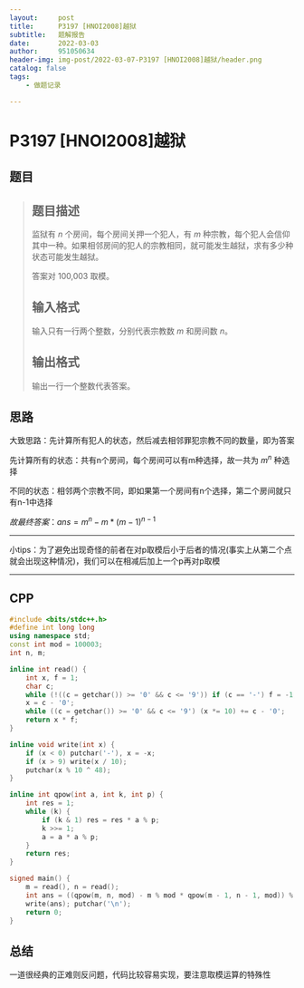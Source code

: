 ```yaml
---
layout:     post
title:      P3197 [HNOI2008]越狱
subtitle:   题解报告
date:       2022-03-03
author:     951050634
header-img: img-post/2022-03-07-P3197 [HNOI2008]越狱/header.png
catalog: false
tags:
    - 做题记录

---
```


# P3197 [HNOI2008]越狱

## 题目

> ## 题目描述
>
> 监狱有 *n* 个房间，每个房间关押一个犯人，有 *m* 种宗教，每个犯人会信仰其中一种。如果相邻房间的犯人的宗教相同，就可能发生越狱，求有多少种状态可能发生越狱。
>
> 答案对 100,003 取模。
>
> ## 输入格式
>
> 输入只有一行两个整数，分别代表宗教数 *m* 和房间数 *n*。
>
> ## 输出格式
>
> 输出一行一个整数代表答案。

## 思路

大致思路：先计算所有犯人的状态，然后减去相邻罪犯宗教不同的数量，即为答案

先计算所有的状态：共有n个房间，每个房间可以有m种选择，故一共为 $m^n$ 种选择

不同的状态：相邻两个宗教不同，即如果第一个房间有n个选择，第二个房间就只有n-1中选择

$故最终答案：ans=m^n-m*(m-1)^{n-1}$ 

---

小tips：为了避免出现奇怪的前者在对p取模后小于后者的情况(事实上从第二个点就会出现这种情况)，我们可以在相减后加上一个p再对p取模

---

## CPP

```cpp
#include <bits/stdc++.h>
#define int long long
using namespace std;
const int mod = 100003;
int n, m;

inline int read() {
    int x, f = 1;
    char c;
    while (!((c = getchar()) >= '0' && c <= '9')) if (c == '-') f = -1;
    x = c - '0';
    while ((c = getchar()) >= '0' && c <= '9') (x *= 10) += c - '0';
    return x * f;
}

inline void write(int x) {
    if (x < 0) putchar('-'), x = -x;
    if (x > 9) write(x / 10);
    putchar(x % 10 ^ 48);
}

inline int qpow(int a, int k, int p) {
    int res = 1;
    while (k) {
        if (k & 1) res = res * a % p;
        k >>= 1;
        a = a * a % p;
    }
    return res;
}

signed main() {
    m = read(), n = read();
    int ans = ((qpow(m, n, mod) - m % mod * qpow(m - 1, n - 1, mod)) % mod + mod) % mod;
    write(ans); putchar('\n');
    return 0;
}
```

## 总结

一道很经典的正难则反问题，代码比较容易实现，要注意取模运算的特殊性

